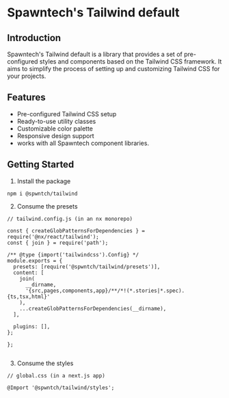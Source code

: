 # Spawntech's Tailwind default

## Introduction

Spawntech's Tailwind default is a library that provides a set of pre-configured styles and components based on the Tailwind CSS framework. It aims to simplify the process of setting up and customizing Tailwind CSS for your projects.

## Features

- Pre-configured Tailwind CSS setup
- Ready-to-use utility classes
- Customizable color palette
- Responsive design support
- works with all Spawntech component libraries.

## Getting Started

1. Install the package

```
npm i @spwntch/tailwind
```

2. Consume the presets

```
// tailwind.config.js (in an nx monorepo)

const { createGlobPatternsForDependencies } = require('@nx/react/tailwind');
const { join } = require('path');

/** @type {import('tailwindcss').Config} */
module.exports = {
  presets: [require('@spwntch/tailwind/presets')],
  content: [
    join(
      __dirname,
      '{src,pages,components,app}/**/*!(*.stories|*.spec).{ts,tsx,html}'
    ),
    ...createGlobPatternsForDependencies(__dirname),
  ],

  plugins: [],
};

};


```

3. Consume the styles

```
// global.css (in a next.js app)

@Import '@spwntch/tailwind/styles';


```
